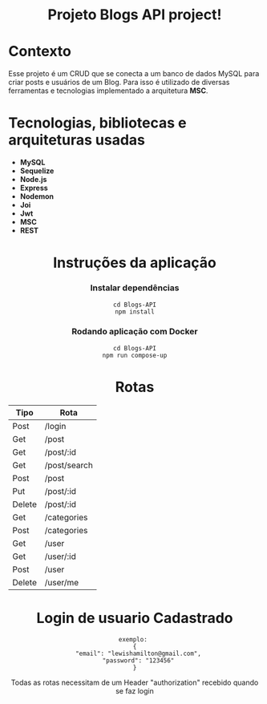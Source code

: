 <h1 align="center">
Projeto Blogs API project!
<h1/>

# Contexto
 Esse projeto é um CRUD que se conecta a um banco de dados MySQL para criar posts e usuários de um Blog.  Para isso é utilizado de diversas ferramentas e tecnologias implementado a arquitetura __MSC__.

# Tecnologias, bibliotecas e arquiteturas usadas
  * __MySQL__
  * __Sequelize__
  * __Node.js__
  * __Express__
  * __Nodemon__
  * __Joi__
  * __Jwt__
  * __MSC__
  * __REST__
 
 <div align="center">
 
# Instruções da aplicação


### Instalar dependências
```
cd Blogs-API
npm install
```

<!---
### Rodar aplicação sem Docker
```
cd Blogs-API
npm run debug
```
-->

### Rodando aplicação com Docker
```
cd Blogs-API
npm run compose-up
```
  
  # Rotas
| Tipo | Rota |
|--- |--- |
| Post| /login |
| Get | /post |
| Get | /post/:id |
| Get | /post/search |
| Post | /post |
| Put | /post/:id |
| Delete | /post/:id |
| Get | /categories |
| Post | /categories |
| Get | /user |
| Get | /user/:id |
| Post | /user |
| Delete | /user/me |
  
 <div/>
  
  # Login de usuario Cadastrado
```
exemplo: 
{
  "email": "lewishamilton@gmail.com",
  "password": "123456"
}
```
<p>
Todas as rotas necessitam de um Header "authorization" recebido quando se faz login
<p/>
